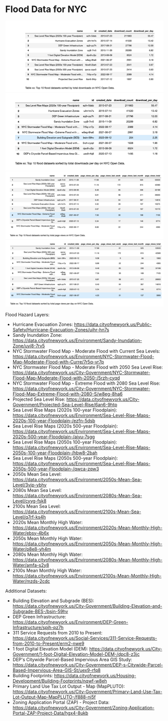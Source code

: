 # Flood Data for NYC

![table-1](tables/total-downloads.png)
![table-2](tables/downloads-per-day.png)
![table-3](tables/total-views.png)
![table-4](tables/views-per-day.png)

Flood Hazard Layers: 

- Hurricane Evacuation Zones: https://data.cityofnewyork.us/Public-Safety/Hurricane-Evacuation-Zones/uihr-hn7s
- Sandy Inundation Zone: https://data.cityofnewyork.us/Environment/Sandy-Inundation-Zone/uyj8-7rv5
- NYC Stormwater Flood Map - Moderate Flood with Current Sea Levels: https://data.cityofnewyork.us/Environment/NYC-Stormwater-Flood-Map-Moderate-Flood-with-Curre/7r5q-vr7p
- NYC Stormwater Flood Map - Moderate Flood with 2050 Sea Level Rise: https://data.cityofnewyork.us/City-Government/NYC-Stormwater-Flood-Map-Moderate-Flood-with-2050-/5rzh-cyqd
- NYC Stormwater Flood Map - Extreme Flood with 2080 Sea Level Rise: https://data.cityofnewyork.us/City-Government/NYC-Stormwater-Flood-Map-Extreme-Flood-with-2080-S/w8eg-8ha6
- Projected Sea Level Rise: https://data.cityofnewyork.us/City-Government/Projected-Sea-Level-Rise/6an6-9htp
- Sea Level Rise Maps (2020s 100-year Floodplain): https://data.cityofnewyork.us/Environment/Sea-Level-Rise-Maps-2020s-100-year-Floodplain-/ezfn-5dsb
- Sea Level Rise Maps (2020s 500-year Floodplain): https://data.cityofnewyork.us/Environment/Sea-Level-Rise-Maps-2020s-500-year-Floodplain-/ajyu-7sgg
- Sea Level Rise Maps (2050s 100-year Floodplain): https://data.cityofnewyork.us/Environment/Sea-Level-Rise-Maps-2050s-100-year-Floodplain-/hbw8-2bah
- Sea Level Rise Maps (2050s 500-year Floodplain): https://data.cityofnewyork.us/Environment/Sea-Level-Rise-Maps-2050s-500-year-Floodplain-/qwca-zqw3
- 2050s Mean Sea Level: https://data.cityofnewyork.us/Environment/2050s-Mean-Sea-Level/3vjp-ybhy
- 2080s Mean Sea Level: https://data.cityofnewyork.us/Environment/2080s-Mean-Sea-Level/cyvg-fsk8
- 2100s Mean Sea Level: https://data.cityofnewyork.us/Environment/2100s-Mean-Sea-Level/q7rf-ks4h
- 2020s Mean Monthly High Water: https://data.cityofnewyork.us/Environment/2020s-Mean-Monthly-High-Water/ebsy-4b6x
- 2050s Mean Monthly High Water: https://data.cityofnewyork.us/Environment/2050s-Mean-Monthly-High-Water/p8e8-yh4m
- 2080s Mean Monthly High Water: https://data.cityofnewyork.us/Environment/2080s-Mean-Monthly-High-Water/amfa-s2y8
- 2100s Mean Monthly High Water: https://data.cityofnewyork.us/Environment/2100s-Mean-Monthly-High-Water/mzds-2cdc

Additional Datasets:

- Building Elevation and Subgrade (BES): https://data.cityofnewyork.us/City-Government/Building-Elevation-and-Subgrade-BES-/bsin-59hv
- DEP Green Infrastructure: https://data.cityofnewyork.us/Environment/DEP-Green-Infrastructure/spjh-pz7h
- 311 Service Requests from 2010 to Present: https://data.cityofnewyork.us/Social-Services/311-Service-Requests-from-2010-to-Present/erm2-nwe9
- 1 foot Digital Elevation Model (DEM): https://data.cityofnewyork.us/City-Government/1-foot-Digital-Elevation-Model-DEM-/dpc8-z3jc
- DEP's Citywide Parcel-Based Impervious Area GIS Study: https://data.cityofnewyork.us/City-Government/DEP-s-Citywide-Parcel-Based-Impervious-Area-GIS-St/uex9-rfq8
- Building Footprints: https://data.cityofnewyork.us/Housing-Development/Building-Footprints/nqwf-w8eh
- Primary Land Use Tax Lot Output - Map (MapPLUTO): https://data.cityofnewyork.us/City-Government/Primary-Land-Use-Tax-Lot-Output-Map-MapPLUTO-/f888-ni5f
- Zoning Application Portal (ZAP) - Project Data: https://data.cityofnewyork.us/City-Government/Zoning-Application-Portal-ZAP-Project-Data/hgx4-8ukb
